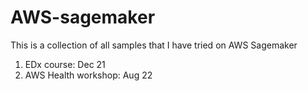 # AWS-sagemaker

This is a collection of all samples that I have tried on AWS Sagemaker

1. EDx course: Dec 21
2. AWS Health workshop: Aug 22

